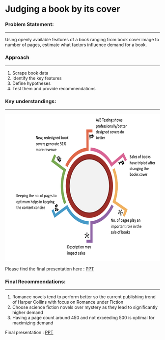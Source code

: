 
# Judging a book by its cover 

### Problem Statement: 
<hr>

Using openly available features of a book ranging from book cover image to number of pages, estimate what factors influence demand for a book. 

### Approach
<hr>

<ol>
  <li> Scrape book data </li>
  <li> Identify the key features </li>
  <li> Define hypotheses </li>
  <li> Test them and provide recommendations </li>
</ol>
  

###  Key understandings:
<hr>

<img src="/Files/Approach.png" width="720" height="480" />

Please find the final presentation here : <a href = "/Files/Final_presentation.pptx"> PPT </a>

### Final Recommendations: 
<hr>

<ol>
  <li> Romance novels tend to perform better so the current publishing trend of Harper Collins with focus on Romance under Fiction </li>
  <li> Choose science fiction novels over mystery as they lead to significantly higher demand </li>
  <li> Having a page count around 450 and not exceeding 500 is optimal for maximizing demand </li> 
</ol>

Final presentation : <a href = "/Files/Final_presentation.pptx"> PPT </a>





